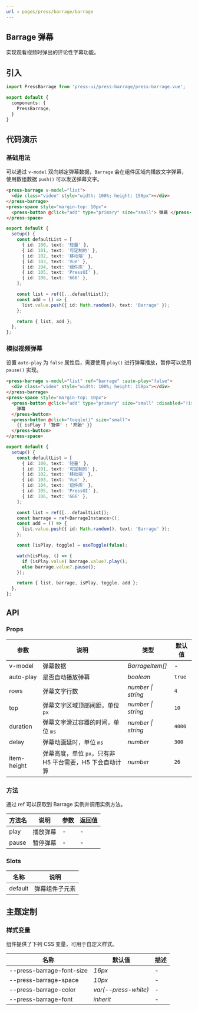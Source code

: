 ```yaml
---
url : pages/press/barrage/barrage
---
```


## Barrage 弹幕

实现观看视频时弹出的评论性字幕功能。

## 引入

```ts
import PressBarrage from 'press-ui/press-barrage/press-barrage.vue';

export default {
  components: {
    PressBarrage,
  }
}
```

## 代码演示

### 基础用法

可以通过 `v-model` 双向绑定弹幕数据，`Barrage` 会在组件区域内播放文字弹幕，使用数组数据 `push()` 可以发送弹幕文字。

```html
<press-barrage v-model="list">
  <div class="video" style="width: 100%; height: 150px"></div>
</press-barrage>
<press-space style="margin-top: 10px">
  <press-button @click="add" type="primary" size="small"> 弹幕 </press-button>
</press-space>
```

```ts
export default {
  setup() {
    const defaultList = [
      { id: 100, text: '轻量' },
      { id: 101, text: '可定制的' },
      { id: 102, text: '移动端' },
      { id: 103, text: 'Vue' },
      { id: 104, text: '组件库' },
      { id: 105, text: 'PressUI' },
      { id: 106, text: '666' },
    ];

    const list = ref([...defaultList]);
    const add = () => {
      list.value.push({ id: Math.random(), text: 'Barrage' });
    };

    return { list, add };
  },
};
```

### 模拟视频弹幕

设置 `auto-play` 为 `false` 属性后，需要使用 `play()` 进行弹幕播放，暂停可以使用 `pause()` 实现。

```html
<press-barrage v-model="list" ref="barrage" :auto-play="false">
  <div class="video" style="width: 100%; height: 150px"></div>
</press-barrage>
<press-space style="margin-top: 10px">
  <press-button @click="add" type="primary" size="small" :disabled="!isPlay">
    弹幕
  </press-button>
  <press-button @click="toggle()" size="small">
    {{ isPlay ? '暂停' : '开始' }}
  </press-button>
</press-space>
```

```ts
export default {
  setup() {
    const defaultList = [
      { id: 100, text: '轻量' },
      { id: 101, text: '可定制的' },
      { id: 102, text: '移动端' },
      { id: 103, text: 'Vue' },
      { id: 104, text: '组件库' },
      { id: 105, text: 'PressUI' },
      { id: 106, text: '666' },
    ];

    const list = ref([...defaultList]);
    const barrage = ref<BarrageInstance>();
    const add = () => {
      list.value.push({ id: Math.random(), text: 'Barrage' });
    };

    const [isPlay, toggle] = useToggle(false);

    watch(isPlay, () => {
      if (isPlay.value) barrage.value?.play();
      else barrage.value?.pause();
    });

    return { list, barrage, isPlay, toggle, add };
  },
};
```

## API

### Props

| 参数        | 说明                                                     | 类型               | 默认值 |
| ----------- | -------------------------------------------------------- | ------------------ | ------ |
| v-model     | 弹幕数据                                                 | _BarrageItem[]_    | -      |
| auto-play   | 是否自动播放弹幕                                         | _boolean_          | `true` |
| rows        | 弹幕文字行数                                             | _number \| string_ | `4`    |
| top         | 弹幕文字区域顶部间距，单位 `px`                          | _number \| string_ | `10`   |
| duration    | 弹幕文字滑过容器的时间，单位 `ms`                        | _number \| string_ | `4000` |
| delay       | 弹幕动画延时，单位 `ms`                                  | _number_           | `300`  |
| item-height | 弹幕高度，单位 `px`，只有非 H5 平台需要，H5 下会自动计算 | _number_           | `26`   |

### 方法

通过 ref 可以获取到 Barrage 实例并调用实例方法。

| 方法名 | 说明     | 参数 | 返回值 |
| ------ | -------- | ---- | ------ |
| play   | 播放弹幕 | -    | -      |
| pause  | 暂停弹幕 | -    | -      |

### Slots

| 名称    | 说明           |
| ------- | -------------- |
| default | 弹幕组件子元素 |

## 主题定制

### 样式变量

组件提供了下列 CSS 变量，可用于自定义样式。

| 名称                      | 默认值               | 描述 |
| ------------------------- | -------------------- | ---- |
| --press-barrage-font-size | _16px_               | -    |
| --press-barrage-space     | _10px_               | -    |
| --press-barrage-color     | _var(--press-white)_ | -    |
| --press-barrage-font      | _inherit_            | -    |
